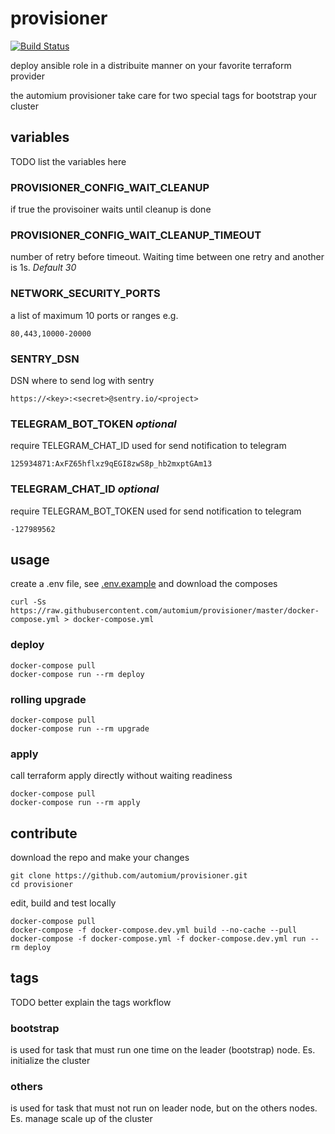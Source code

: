 # provisioner

[![Build Status](https://travis-ci.org/automium/provisioner.svg?branch=master)](https://travis-ci.org/automium/provisioner)

deploy ansible role in a distribuite manner on your favorite terraform provider

the automium provisioner take care for two special tags for bootstrap your cluster

## variables

TODO list the variables here

### PROVISIONER_CONFIG_WAIT_CLEANUP
if true the provisoiner waits until cleanup is done

### PROVISIONER_CONFIG_WAIT_CLEANUP_TIMEOUT
number of retry before timeout. Waiting time between one
retry and another is 1s.
_Default 30_

### NETWORK_SECURITY_PORTS
a list of maximum 10 ports or ranges e.g.
```
80,443,10000-20000
```

### SENTRY_DSN
DSN where to send log with sentry
```
https://<key>:<secret>@sentry.io/<project>
```

### TELEGRAM_BOT_TOKEN _optional_
require TELEGRAM_CHAT_ID
used for send notification to telegram
```
125934871:AxFZ65hflxz9qEGI8zwS8p_hb2mxptGAm13
```

### TELEGRAM_CHAT_ID _optional_
require TELEGRAM_BOT_TOKEN
used for send notification to telegram
```
-127989562
```

## usage

create a .env file, see [.env.example](https://raw.githubusercontent.com/automium/provisioner/master/.env.example) and download the composes

```
curl -Ss https://raw.githubusercontent.com/automium/provisioner/master/docker-compose.yml > docker-compose.yml
```

### deploy

```
docker-compose pull
docker-compose run --rm deploy
```

### rolling upgrade

```
docker-compose pull
docker-compose run --rm upgrade
```

### apply

call terraform apply directly without waiting readiness

```
docker-compose pull
docker-compose run --rm apply
```

## contribute

download the repo and make your changes

```
git clone https://github.com/automium/provisioner.git
cd provisioner
```

edit, build and test locally

```
docker-compose pull
docker-compose -f docker-compose.dev.yml build --no-cache --pull
docker-compose -f docker-compose.yml -f docker-compose.dev.yml run --rm deploy
```

## tags

TODO better explain the tags workflow

### bootstrap

is used for task that must run one time on the leader (bootstrap) node. Es. initialize the cluster

### others

is used for task that must not run on leader node, but on the others nodes. Es. manage scale up of the cluster
